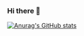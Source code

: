 ### Hi there 👋


[![Anurag's GitHub stats](https://github-readme-stats.vercel.app/api?username=ivanthreetimes)](https://github.com/anuraghazra/github-readme-stats)

<!--
**ivanthreetimes/ivanthreetimes** is a ✨ _special_ ✨ repository because its `README.md` (this file) appears on your GitHub profile.

Here are some ideas to get you started:

- 🔭 I’m currently working on ...
- 🌱 I’m currently learning ...
- 👯 I’m looking to collaborate on ...
- 🤔 I’m looking for help with ...
- 💬 Ask me about ...
- 📫 How to reach me: ...
- 😄 Pronouns: ...
- ⚡ Fun fact: ...
-->
